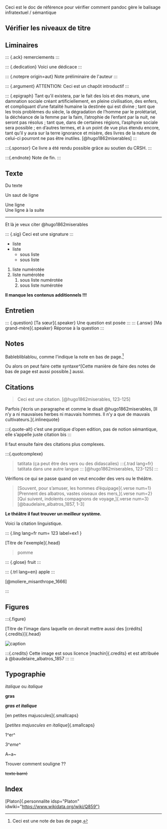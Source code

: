 Ceci est le doc de référence pour vérifier comment pandoc gère le balisage infratextuel / sémantique 


## Vérifier les niveaux de titre 

## Liminaires

::: {.ack}
remerciements
:::

::: {.dedication}
Voici une dédicace
:::


::: {.notepre origin=aut}
Note préliminaire de l'auteur
:::

::: {.argument}
ATTENTION: Ceci est un chapôt introductif
:::

::: {.epigraph}
Tant qu’il existera, par le fait des lois et des mœurs, une damnation sociale créant artificiellement, en pleine civilisation, des enfers, et compliquant d’une fatalité humaine la destinée qui est divine ; tant que les trois problèmes du siècle, la dégradation de l’homme par le prolétariat, la déchéance de la femme par la faim, l’atrophie de l’enfant par la nuit, ne seront pas résolus ; tant que, dans de certaines régions, l’asphyxie sociale sera possible ; en d’autres termes, et à un point de vue plus étendu encore, tant qu’il y aura sur la terre ignorance et misère, des livres de la nature de celui-ci pourront ne pas être inutiles. [@hugo1862miserables]
:::

:::{.sponsor}
Ce livre a été rendu possible grâce au soutien du CRSH. 
:::

:::{.endnote}
Note de fin. 
:::


## Texte 

Du texte 

Un saut de ligne 

Une ligne\
Une ligne à la suite 

- - -

Et là je veux citer @hugo1862miserables

::: {.sig}
Ceci est une signature
:::

- liste 
- liste 
    - sous liste 
    - sous liste


1. liste numérotée
2. liste numérotée
    1. sous liste numérotée
    2. sous liste numérotée

**Il manque  les contenus additionnels !!!**

## Entretien

::: {.question}
[Ta sœur]{.speaker} Une question est posée
:::
::: {.answ}
[Ma grand-mère]{.speaker} Réponse à la question
:::

## Notes 

Bablebliblablou, comme l'indique la note en bas de page.[^1]

[^1]: Ceci est une note de bas de page.

Ou alors on peut faire cette syntaxe^[Cette manière de faire des notes de bas de page est aussi possible.] aussi.

## Citations

> Ceci est une citation. [@hugo1862miserables, 123-125]

Parfois j'écris un paragraphe et comme le disait @hugo1862miserables, [Il n’y a ni mauvaises herbes ni mauvais hommes. Il n’y a que de mauvais cultivateurs.]{.inlinequote} 

:::{.quote-alt}
c’est une pratique d’open edition, pas de notion sémantique, elle s’appelle juste citation bis
:::


Il faut ensuite faire des citations plus complexes. 

:::{.quotcomplexe}
> tatitata (ça peut être des vers ou des didascalies)
:::{.trad lang=fr}
tatitata dans une autre langue
:::
[@hugo1862miserables, 123-125]
:::

Vérifions ce qui se passe quand on veut encoder des vers ou le théâtre.

> [Souvent, pour s’amuser, les hommes d’équipage]{.verse num=1} 
> [Prennent des albatros, vastes oiseaux des mers,]{.verse num=2}
> [Qui suivent, indolents compagnons de voyage,]{.verse num=3}
> [@baudelaire_albatros_1857, 1-3]


**Le théâtre il faut trouver un meilleur système.**

Voici la citation linguistique.

::: {.ling lang=fr num= 123 label=ex1 }

[Titre de l'exemple]{.head}

> pomme

::: {.glose}
fruit
:::

::: {.trl lang=en}
apple
:::

[@moliere_misanthrope_1666]

:::

## Figures

:::{.figure}

[Titre de l'image dans laquelle on devrait mettre aussi des [crédits]{.credits}]{.head}

![caption](image.png)

:::{.credits}
Cette image est sous licence [machin]{.credits} et est attribuée à @baudelaire_albatros_1857
:::
:::


## Typographie

_italique_ ou *italique*

**gras**

**_gras et italique_**

[en petites majuscules]{.smallcaps}

[_petites majuscules en italique_]{.smallcaps}

1^er^

3^_eme_^

A~a~

Trouver comment souligne ?? 

~~texte barré~~

## Index 

[Platon]{.personnalite idsp="Platon" idwiki="https://www.wikidata.org/wiki/Q859"}




